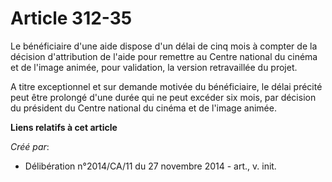 # Article 312-35

Le bénéficiaire d'une aide dispose d'un délai de cinq mois à compter de la décision d'attribution de l'aide pour remettre au
Centre national du cinéma et de l'image animée, pour validation, la version retravaillée du projet. 

A titre exceptionnel et sur demande motivée du bénéficiaire, le délai précité peut être prolongé d'une durée qui ne peut
excéder six mois, par décision du président du Centre national du cinéma et de l'image animée.

**Liens relatifs à cet article**

_Créé par_:

  - Délibération n°2014/CA/11 du 27 novembre 2014 - art., v. init.
